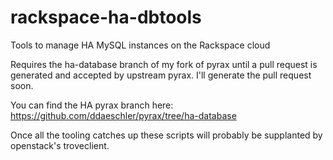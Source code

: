 # rackspace-ha-dbtools
Tools to manage HA MySQL instances on the Rackspace cloud

Requires the ha-database branch of my fork of pyrax until a pull request is generated and accepted by upstream pyrax. I'll generate the pull request soon.

You can find the HA pyrax branch here: https://github.com/ddaeschler/pyrax/tree/ha-database

Once all the tooling catches up these scripts will probably be supplanted by openstack's troveclient.
